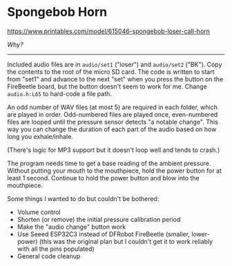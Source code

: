 # Spongebob Horn

https://www.printables.com/model/615046-spongebob-loser-call-horn

_Why?_

---

Included audio files are in `audio/set1` ("loser") and `audio/set2` ("BK"). Copy the contents to the root of the micro SD card. The code is written to start from "set1" and advance to the next "set" when you press the button on the FireBeetle board, but the button doesn't seem to work for me. Change `audio.h:L65` to hard-code a file path.

An odd number of WAV files (at most 5) are required in each folder, which are played in order. Odd-numbered files are played once, even-numbered files are looped until the pressure sensor detects "a notable change". This way you can change the duration of each part of the audio based on how long you exhale/inhale.

(There's logic for MP3 support but it doesn't loop well and tends to crash.)

The program needs time to get a base reading of the ambient pressure. Without putting your mouth to the mouthpiece, hold the power button for at least 1 second. Continue to hold the power button and blow into the mouthpiece.

Some things I wanted to do but couldn't be bothered:

- Volume control
- Shorten (or remove) the initial pressure calibration period
- Make the "audio change" button work
- Use Seeed ESP32C3 instead of DFRobot FireBeetle (smaller, lower-power) (this was the original plan but I couldn't get it to work reliably with all the pins populated)
- General code cleanup